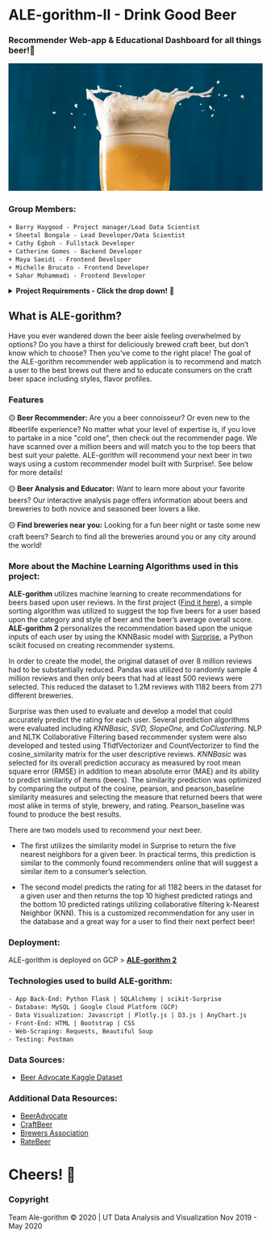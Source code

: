 # ALE-gorithm-II - Drink Good Beer
### Recommender Web-app & Educational Dashboard for all things beer!🍺

![beers gif](static/img/BeerExplosion.gif)


### Group Members: 
```
+ Barry Haygood - Project manager/Lead Data Scientist
+ Sheetal Bongale - Lead Developer/Data Scientist
+ Cathy Egboh - Fullstack Developer
+ Catherine Gomes - Backend Developer
+ Maya Saeidi - Frontend Developer
+ Michelle Brucato - Frontend Developer
+ Sahar Mohammadi - Frontend Developer
```

<details>
    <summary><b>Project Requirements - Click the drop down!</b>  🔽</summary>

+ Proposal
    + Must submit a one-page proposal before starting

+ Core App
    + Must use HTML
    + Must use Flask or FastAPI
    + Must use a scikit-learn model
    + May use a database - not required
    + May use R to select models, but final models must be in Python

+ Routes
    + Must have a home route that uses a Jinja template
    + Must have a route that takes in user data and returns a prediction
    + May have routes that collect data from the user and send it to a database
    + May have a route that uses Plotly or D3 for visualization in a Jinja template
    + May have a route that accesses, filters, and serves data from the database as a JSON
    + May have a route that dynamically filters and displays data to the UI

+ Testing
    + Use Postman with at least one request per route

+ Deployment
    + Must be deployed (Heroku, GCP, etc...)
    + Must use Pipenv

+ Repo
    + The repo must have a properly formatted README.md
    + Code must be formatted with Black and prettier.js where appropriate
    + Must have at least 5 Github Issues

+ Presentation
    + Prepare a seven-minute presentation (Possibly adjusted epending on number of groups and size of each group)

+ Individual
    + Every member must make at least 5 commits that are eventually merged to master
    + Every member must write code that solves at least one meaningful Github Issue

</details>

## What is ALE-gorithm?
Have you ever wandered down the beer aisle feeling overwhelmed by options? Do you have a thirst for deliciously brewed craft beer, but don’t know which to choose?
Then you’ve come to the right place!
The goal of the ALE-gorithm recommender web application is to recommend and match a user to the best brews out there and to educate consumers on the craft beer space including styles, flavor profiles.

### Features
🟡<b> Beer Recommender:</b>
Are you a beer connoisseur? Or even new to the #beerlife experience? No matter what your level of expertise is, if you love to partake in a nice "cold one", then check out the recommender page. 
We have scanned over a million beers and will match you to the top beers that best suit your palette.  ALE-gorithm will recommend your next beer in two ways using a custom recommender model built with Surprise!.  See below for more details! 

🟡<b> Beer Analysis and Educator:</b>
Want to learn more about your favorite beers? 
Our interactive analysis page offers information about beers and breweries to both novice and seasoned beer lovers a like. 

🟡<b> Find breweries near you:</b>
Looking for a fun beer night or taste some new craft beers? Search to find all the breweries around you or any city around the world!

### More about the Machine Learning Algorithms used in this project:
**ALE-gorithm** utilizes machine learning to create recommendations for beers based upon user reviews.  In the first project ([Find it here](https://github.com/sheetalbongale/ALE-gorithm)),  a simple sorting algorithm was utilized to suggest the top five beers for a user based upon the category and style of beer and the beer’s average overall score.  **ALE-gorithm 2** personalizes the recommendation based upon the unique inputs of each user by using the KNNBasic model with [Surprise](http://surpriselib.com/), a Python scikit focused on creating recommender systems.

In order to create the model,  the original dataset of over 8 million reviews had to be substantially reduced.  Pandas was utilized to randomly sample 4 million reviews and then only beers that had at least 500 reviews were selected.  This reduced the dataset to 1.2M reviews with 1182 beers from 271 different breweries.

Surprise was then used to evaluate and develop a model that could accurately predict the rating for each user.  Several prediction algorithms were evaluated including *KNNBasic, SVD, SlopeOne,* and *CoClustering*.  NLP and NLTK Collaborative Filtering based recommender system were also developed and tested using TfidfVectorizer and CountVectorizer to find the cosine_similarity matrix for the user descriptive reviews.
*KNNBasic* was selected for its overall prediction accuracy as measured by root mean square error (RMSE) in addition to mean absolute error (MAE) and its ability to predict similarity of items (beers).  The similarity prediction was optimized by comparing the output of the cosine, pearson, and pearson_baseline similarity measures and selecting the measure that returned beers that were most alike in terms of style, brewery, and rating.  Pearson_baseline was found to produce the best results.

There are two models used to recommend your next beer.  

- The first utilizes the similarity model in Surprise to return the five nearest neighbors for a given beer.  In practical terms, this prediction is similar to the commonly found recommenders online that will suggest a similar item to a consumer’s selection.

- The second model predicts the rating for all 1182 beers in the dataset for a given user and then returns the top 10 highest predicted ratings and the bottom 10 predicted ratings utilizing collaborative filtering k-Nearest Neighbor (KNN).  This is a customized recommendation for any user in the database and a great way for a user to find their next perfect beer!

### Deployment:
ALE-gorithm is deployed on GCP > **[ALE-gorithm 2](https://alegorithm2-fxljyqhslq-uc.a.run.app/)**

### Technologies used to build ALE-gorithm:
```
- App Back-End: Python Flask | SQLAlchemy | scikit-Surprise
- Database: MySQL | Google Cloud Platform (GCP) 
- Data Visualization: Javascript | Plotly.js | D3.js | AnyChart.js
- Front-End: HTML | Bootstrap | CSS
- Web-Scraping: Requests, Beautiful Soup
- Testing: Postman
```

### Data Sources:
- [Beer Advocate Kaggle Dataset](https://www.kaggle.com/ehallmar/beers-breweries-and-beer-reviews/activity)

### Additional Data Resources:
* [BeerAdvocate](https://www.beeradvocate.com)
* [CraftBeer](https://www.craftbeer.com)
* [Brewers Association ](https://www.brewersassociation.org)
* [RateBeer](https://www.ratebeer.com)

# Cheers! 🍻

### Copyright 
Team Ale-gorithm © 2020 | UT Data Analysis and Visualization Nov 2019 - May 2020
